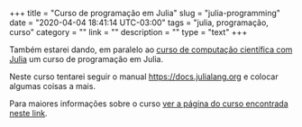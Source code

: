 +++
title = "Curso de programação em Julia"
slug = "julia-programming"
date = "2020-04-04 18:41:14 UTC-03:00"
tags = "julia, programação, curso"
category = ""
link = ""
description = ""
type = "text"
+++

Também estarei dando, em paralelo ao [curso de computação científica com Julia](../../scicomp) um curso de programação em Julia.

Neste curso tentarei seguir o manual <https://docs.julialang.org> e colocar algumas coisas a mais.

Para maiores informações sobre o curso [ver a página do curso encontrada neste link](../../julia).


